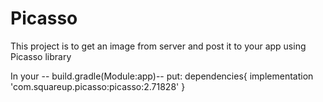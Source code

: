 # Picasso
This project is to get an image from server and post it to your app using Picasso library

In your -- build.gradle(Module:app)--
put:
dependencies{
implementation 'com.squareup.picasso:picasso:2.71828'
}
